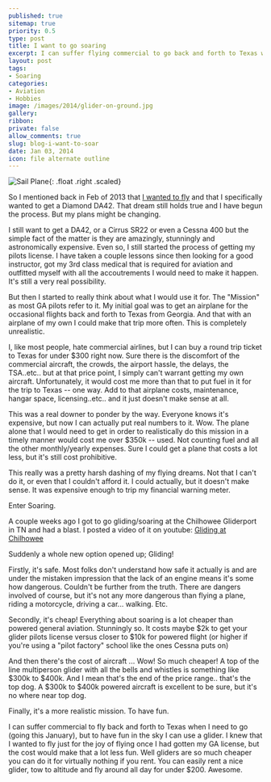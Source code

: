 ```yaml
---
published: true
sitemap: true
priority: 0.5
type: post
title: I want to go soaring
excerpt: I can suffer flying commercial to go back and forth to Texas when I need to go because it's only $300 round trip, but to have fun in the sky I can use a glider.  It's more fun, safer and far cheaper that general aviation.
layout: post
tags:
- Soaring
categories:
- Aviation
- Hobbies
image: /images/2014/glider-on-ground.jpg
gallery:
ribbon:
private: false
allow_comments: true
slug: blog-i-want-to-soar
date: Jan 03, 2014
icon: file alternate outline
---
```


![Sail Plane](/images/2014/glider-on-ground.jpg){: .float .right .scaled}


So I mentioned back in Feb of 2013 that [I wanted to fly](/i-want-to-fly) and that I specifically wanted to get a Diamond DA42.  That dream still holds true and I have begun the process.  But my plans might be changing.

I still want to get a DA42, or a Cirrus SR22 or even a Cessna 400 but the simple fact of the matter is they are amazingly, stunningly and astronomically expensive.   Even so, I still started the process of getting my pilots license.  I have taken a couple lessons since then looking for a good instructor, got my 3rd class medical that is required for aviation and outfitted myself with all the accoutrements I would need to make it happen.   It's still a very real possibility.

But then I started to really think about what I would use it for.  The "Mission" as most GA pilots refer to it.  My initial goal was to get an airplane for the occasional flights back and forth to Texas from Georgia.  And that with an airplane of my own I could make that trip more often.  This is completely unrealistic.

I, like most people, hate commercial airlines, but I can buy a round trip ticket to Texas for under $300 right now.  Sure there is the discomfort of the commercial aircraft, the crowds, the airport hassle, the delays, the TSA..etc.. but at that price point, I simply can't warrant getting my own aircraft.  Unfortunately, it would cost me more than that to put fuel in it for the trip to Texas -- one way.   Add to that airplane costs, maintenance, hangar space, licensing..etc.. and it just doesn't make sense at all.

This was a real downer to ponder by the way.  Everyone knows it's expensive, but now I can actually put real numbers to it.  Wow.  The plane alone that I would need to get in order to realistically do this mission in a timely manner would cost me over $350k -- used.  Not counting fuel and all the other monthly/yearly expenses.  Sure I could get a plane that costs a lot less, but it's still cost prohibitive.

This really was a pretty harsh dashing of my flying dreams.  Not that I can't do it, or even that I couldn't afford it.  I could actually, but it doesn't make sense.  It was expensive enough to trip my financial warning meter.

Enter Soaring.

A couple weeks ago I got to go gliding/soaring at the Chilhowee Gliderport in TN and had a blast.  I posted a video of it on youtube: [Gliding at Chilhowee](http://www.youtube.com/watch?v=tvnCj-zZlpc)

Suddenly a whole new option opened up;  Gliding!

Firstly, it's safe.  Most folks don't understand how safe it actually is and are under the mistaken impression that the lack of an engine means it's some how dangerous.  Couldn't be further from the truth.  There are dangers involved of course, but it's not any more dangerous than flying a plane, riding a motorcycle, driving a car... walking.  Etc.

Secondly, it's cheap!  Everything about soaring is a lot cheaper than powered general aviation.  Stunningly so.  It costs maybe $2k to get your glider pilots license versus closer to $10k for powered flight (or higher if you're using a "pilot factory" school like the ones Cessna puts on)

And then there's the cost of aircraft ... Wow! So much cheaper!  A top of the line multiperson glider with all the bells and whistles is something like $300k to $400k.  And I mean that's the end of the price range.. that's the top dog.  A $300k to $400k powered aircraft is excellent to be sure, but it's no where near top dog.

Finally, it's a more realistic mission.  To have fun.

I can suffer commercial to fly back and forth to Texas when I need to go (going this January), but to have fun in the sky I can use a glider.  I knew that I wanted to fly just for the joy of flying once I had gotten my GA license, but the cost would make that a lot less fun.   Well gliders are so much cheaper you can do it for virtually nothing if you rent.   You can easily rent a nice glider, tow to altitude and fly around all day for under $200.  Awesome.

